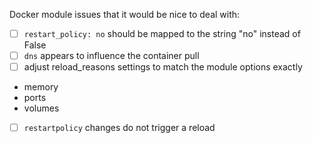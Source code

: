 Docker module issues that it would be nice to deal with:

- [ ] `restart_policy: no` should be mapped to the string "no" instead of False
- [ ] `dns` appears to influence the container pull
- [ ] adjust reload_reasons settings to match the module options exactly
 * memory
 * ports
 * volumes
- [ ] `restartpolicy` changes do not trigger a reload
